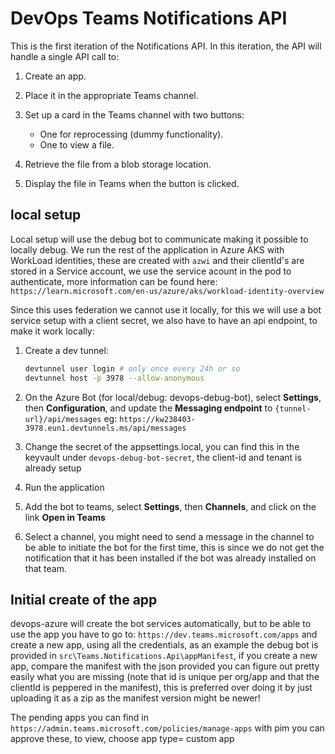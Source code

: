 # DevOps Teams Notifications API

This is the first iteration of the Notifications API. In this iteration, the API will handle a single API call to:

1. Create an app.
2. Place it in the appropriate Teams channel.
3. Set up a card in the Teams channel with two buttons:

   - One for reprocessing (dummy functionality).
   - One to view a file.

4. Retrieve the file from a blob storage location.
5. Display the file in Teams when the button is clicked.

## local setup

Local setup will use the debug bot to communicate making it possible to locally debug.
We run the rest of the application in Azure AKS with WorkLoad identities, these are created with `azwi` and their clientId's are stored in a Service account, we use the service acount in the pod to authenticate, more information can be found here: `https://learn.microsoft.com/en-us/azure/aks/workload-identity-overview`

Since this uses federation we cannot use it locally, for this we will use a bot service setup with a client secret, we also have to have an api endpoint, to make it work locally:

1. Create a dev tunnel:

   ```bash
   devtunnel user login # only once every 24h or so
   devtunnel host -p 3978 --allow-anonymous

   ```

2. On the Azure Bot (for local/debug: devops-debug-bot), select **Settings**, then **Configuration**, and update the **Messaging endpoint** to `{tunnel-url}/api/messages` eg: `https://kw238403-3978.eun1.devtunnels.ms/api/messages`
3. Change the secret of the appsettings.local, you can find this in the keyvault under `devops-debug-bot-secret`, the client-id and tenant is already setup
4. Run the application
5. Add the bot to teams, select **Settings**, then **Channels**, and click on the link **Open in Teams**
6. Select a channel, you might need to send a message in the channel to be able to initiate the bot for the first time, this is since we do not get the notification that it has been installed if the bot was already installed on that team.

## Initial create of the app

devops-azure will create the bot services automatically, but to be able to use the app you have to go to:
`https://dev.teams.microsoft.com/apps` and create a new app, using all the credentials, as an example the debug bot is provided in `src\Teams.Notifications.Api\appManifest`, if you create a new app, compare the manifest with the json provided you can figure out pretty easily what you are missing (note that id is unique per org/app and that the clientId is peppered in the manifest), this is preferred over doing it by just uploading it as a zip as the manifest version might be newer!

The pending apps you can find in `https://admin.teams.microsoft.com/policies/manage-apps` with pim you can approve these, to view, choose app type= custom app
